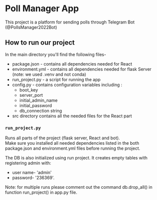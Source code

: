 # Poll Manager App

This project is a platform for sending polls through Telegram Bot (@PollsManager2022Bot)

## How to run our project

In the main directory you'll find the following files-
* package.json - contains all dependencies needed for React 
* environment.yml - contains all dependencies needed for flask Server (note: we used .venv and not conda)
* run_project.py - a script for running the app 
* config.py - contains configuration variables including :
    * boot_key
    * server_port
    * initial_admin_name 
    * initial_password 
    * db_connection string
* src directory contains all the needed files for the React part

### `run_project.py`
Runs all parts of the project (flask server, React and bot).\
Make sure you installed all needed dependencies listed in the both package.json and
environment.yml files before running the project.

The DB is also initialized using run project.
It creates empty tables with registering admin with:
* user name- 'admin' 
* password- '236369'.   

Note: for multiple runs please comment out the command db.drop_all() in function run_project() in app.py file.

